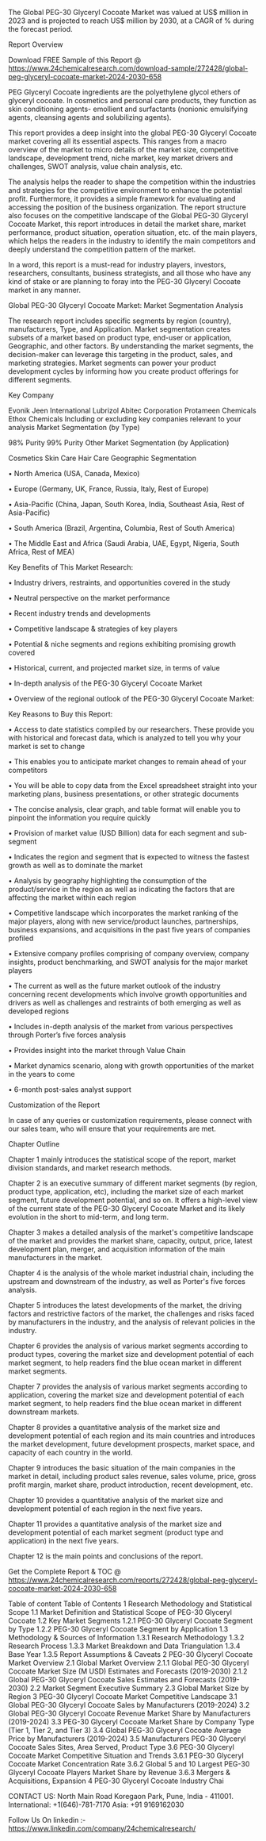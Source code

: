 The Global PEG-30 Glyceryl Cocoate Market was valued at US$ million in 2023 and is projected to reach US$ million by 2030, at a CAGR of % during the forecast period.

Report Overview

Download FREE Sample of this Report @ https://www.24chemicalresearch.com/download-sample/272428/global-peg-glyceryl-cocoate-market-2024-2030-658

PEG Glyceryl Cocoate ingredients are the polyethylene glycol ethers of glyceryl cocoate. In cosmetics and personal care products, they function as skin conditioning agents- emollient and surfactants (nonionic emulsifying agents, cleansing agents and solubilizing agents).

This report provides a deep insight into the global PEG-30 Glyceryl Cocoate market covering all its essential aspects. This ranges from a macro overview of the market to micro details of the market size, competitive landscape, development trend, niche market, key market drivers and challenges, SWOT analysis, value chain analysis, etc.

The analysis helps the reader to shape the competition within the industries and strategies for the competitive environment to enhance the potential profit. Furthermore, it provides a simple framework for evaluating and accessing the position of the business organization. The report structure also focuses on the competitive landscape of the Global PEG-30 Glyceryl Cocoate Market, this report introduces in detail the market share, market performance, product situation, operation situation, etc. of the main players, which helps the readers in the industry to identify the main competitors and deeply understand the competition pattern of the market.

In a word, this report is a must-read for industry players, investors, researchers, consultants, business strategists, and all those who have any kind of stake or are planning to foray into the PEG-30 Glyceryl Cocoate market in any manner.

Global PEG-30 Glyceryl Cocoate Market: Market Segmentation Analysis

The research report includes specific segments by region (country), manufacturers, Type, and Application. Market segmentation creates subsets of a market based on product type, end-user or application, Geographic, and other factors. By understanding the market segments, the decision-maker can leverage this targeting in the product, sales, and marketing strategies. Market segments can power your product development cycles by informing how you create product offerings for different segments.

Key Company

Evonik
Jeen International
Lubrizol
Abitec Corporation
Protameen Chemicals
Ethox Chemicals
Including or excluding key companies relevant to your analysis
Market Segmentation (by Type)

98% Purity
99% Purity
Other
Market Segmentation (by Application)

Cosmetics
Skin Care
Hair Care
Geographic Segmentation

• North America (USA, Canada, Mexico)

• Europe (Germany, UK, France, Russia, Italy, Rest of Europe)

• Asia-Pacific (China, Japan, South Korea, India, Southeast Asia, Rest of Asia-Pacific)

• South America (Brazil, Argentina, Columbia, Rest of South America)

• The Middle East and Africa (Saudi Arabia, UAE, Egypt, Nigeria, South Africa, Rest of MEA)

Key Benefits of This Market Research:

• Industry drivers, restraints, and opportunities covered in the study

• Neutral perspective on the market performance

• Recent industry trends and developments

• Competitive landscape & strategies of key players

• Potential & niche segments and regions exhibiting promising growth covered

• Historical, current, and projected market size, in terms of value

• In-depth analysis of the PEG-30 Glyceryl Cocoate Market

• Overview of the regional outlook of the PEG-30 Glyceryl Cocoate Market:

Key Reasons to Buy this Report:

• Access to date statistics compiled by our researchers. These provide you with historical and forecast data, which is analyzed to tell you why your market is set to change

• This enables you to anticipate market changes to remain ahead of your competitors

• You will be able to copy data from the Excel spreadsheet straight into your marketing plans, business presentations, or other strategic documents

• The concise analysis, clear graph, and table format will enable you to pinpoint the information you require quickly

• Provision of market value (USD Billion) data for each segment and sub-segment

• Indicates the region and segment that is expected to witness the fastest growth as well as to dominate the market

• Analysis by geography highlighting the consumption of the product/service in the region as well as indicating the factors that are affecting the market within each region

• Competitive landscape which incorporates the market ranking of the major players, along with new service/product launches, partnerships, business expansions, and acquisitions in the past five years of companies profiled

• Extensive company profiles comprising of company overview, company insights, product benchmarking, and SWOT analysis for the major market players

• The current as well as the future market outlook of the industry concerning recent developments which involve growth opportunities and drivers as well as challenges and restraints of both emerging as well as developed regions

• Includes in-depth analysis of the market from various perspectives through Porter’s five forces analysis

• Provides insight into the market through Value Chain

• Market dynamics scenario, along with growth opportunities of the market in the years to come

• 6-month post-sales analyst support

Customization of the Report

In case of any queries or customization requirements, please connect with our sales team, who will ensure that your requirements are met.

Chapter Outline

Chapter 1 mainly introduces the statistical scope of the report, market division standards, and market research methods.

Chapter 2 is an executive summary of different market segments (by region, product type, application, etc), including the market size of each market segment, future development potential, and so on. It offers a high-level view of the current state of the PEG-30 Glyceryl Cocoate Market and its likely evolution in the short to mid-term, and long term.

Chapter 3 makes a detailed analysis of the market's competitive landscape of the market and provides the market share, capacity, output, price, latest development plan, merger, and acquisition information of the main manufacturers in the market.

Chapter 4 is the analysis of the whole market industrial chain, including the upstream and downstream of the industry, as well as Porter's five forces analysis.

Chapter 5 introduces the latest developments of the market, the driving factors and restrictive factors of the market, the challenges and risks faced by manufacturers in the industry, and the analysis of relevant policies in the industry.

Chapter 6 provides the analysis of various market segments according to product types, covering the market size and development potential of each market segment, to help readers find the blue ocean market in different market segments.

Chapter 7 provides the analysis of various market segments according to application, covering the market size and development potential of each market segment, to help readers find the blue ocean market in different downstream markets.

Chapter 8 provides a quantitative analysis of the market size and development potential of each region and its main countries and introduces the market development, future development prospects, market space, and capacity of each country in the world.

Chapter 9 introduces the basic situation of the main companies in the market in detail, including product sales revenue, sales volume, price, gross profit margin, market share, product introduction, recent development, etc.

Chapter 10 provides a quantitative analysis of the market size and development potential of each region in the next five years.

Chapter 11 provides a quantitative analysis of the market size and development potential of each market segment (product type and application) in the next five years.

Chapter 12 is the main points and conclusions of the report.

Get the Complete Report & TOC @ https://www.24chemicalresearch.com/reports/272428/global-peg-glyceryl-cocoate-market-2024-2030-658

Table of content
Table of Contents
1 Research Methodology and Statistical Scope
1.1 Market Definition and Statistical Scope of PEG-30 Glyceryl Cocoate
1.2 Key Market Segments
1.2.1 PEG-30 Glyceryl Cocoate Segment by Type
1.2.2 PEG-30 Glyceryl Cocoate Segment by Application
1.3 Methodology & Sources of Information
1.3.1 Research Methodology
1.3.2 Research Process
1.3.3 Market Breakdown and Data Triangulation
1.3.4 Base Year
1.3.5 Report Assumptions & Caveats
2 PEG-30 Glyceryl Cocoate Market Overview
2.1 Global Market Overview
2.1.1 Global PEG-30 Glyceryl Cocoate Market Size (M USD) Estimates and Forecasts (2019-2030)
2.1.2 Global PEG-30 Glyceryl Cocoate Sales Estimates and Forecasts (2019-2030)
2.2 Market Segment Executive Summary
2.3 Global Market Size by Region
3 PEG-30 Glyceryl Cocoate Market Competitive Landscape
3.1 Global PEG-30 Glyceryl Cocoate Sales by Manufacturers (2019-2024)
3.2 Global PEG-30 Glyceryl Cocoate Revenue Market Share by Manufacturers (2019-2024)
3.3 PEG-30 Glyceryl Cocoate Market Share by Company Type (Tier 1, Tier 2, and Tier 3)
3.4 Global PEG-30 Glyceryl Cocoate Average Price by Manufacturers (2019-2024)
3.5 Manufacturers PEG-30 Glyceryl Cocoate Sales Sites, Area Served, Product Type
3.6 PEG-30 Glyceryl Cocoate Market Competitive Situation and Trends
3.6.1 PEG-30 Glyceryl Cocoate Market Concentration Rate
3.6.2 Global 5 and 10 Largest PEG-30 Glyceryl Cocoate Players Market Share by Revenue
3.6.3 Mergers & Acquisitions, Expansion
4 PEG-30 Glyceryl Cocoate Industry Chai

CONTACT US:
North Main Road Koregaon Park, Pune, India - 411001.
International: +1(646)-781-7170
Asia: +91 9169162030

Follow Us On linkedin :- https://www.linkedin.com/company/24chemicalresearch/

